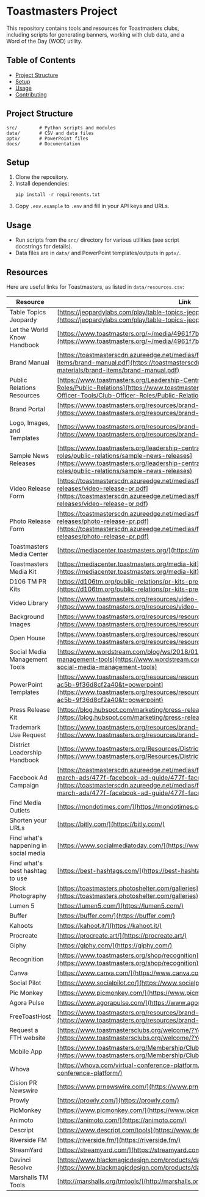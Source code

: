# Toastmasters Project

This repository contains tools and resources for Toastmasters clubs, including scripts for generating banners, working with club data, and a Word of the Day (WOD) utility.

## Table of Contents
- [Project Structure](#project-structure)
- [Setup](#setup)
- [Usage](#usage)
- [Contributing](#contributing)

## Project Structure

```
src/        # Python scripts and modules
data/       # CSV and data files
pptx/       # PowerPoint files
docs/       # Documentation
```

## Setup
1. Clone the repository.
2. Install dependencies:
	```
	pip install -r requirements.txt
	```
3. Copy `.env.example` to `.env` and fill in your API keys and URLs.

## Usage
- Run scripts from the `src/` directory for various utilities (see script docstrings for details).
- Data files are in `data/` and PowerPoint templates/outputs in `pptx/`.


## Resources
Here are useful links for Toastmasters, as listed in `data/resources.csv`:

| Resource | Link |
|---|---|
| Table Topics Jeopardy | [https://jeopardylabs.com/play/table-topics-jeopardy-5](https://jeopardylabs.com/play/table-topics-jeopardy-5) |
| Let the World Know Handbook | [https://www.toastmasters.org/~/media/4961f7be4b244a12a39426d0c9193cd1.ashx](https://www.toastmasters.org/~/media/4961f7be4b244a12a39426d0c9193cd1.ashx) |
| Brand Manual | [https://toastmasterscdn.azureedge.net/medias/files/brand-materials/brand-items/brand-manual.pdf](https://toastmasterscdn.azureedge.net/medias/files/brand-materials/brand-items/brand-manual.pdf) |
| Public Relations Resources | [https://www.toastmasters.org/Leadership-Central/Club-Officer-Tools/Club-Officer-Roles/Public-Relations](https://www.toastmasters.org/Leadership-Central/Club-Officer-Tools/Club-Officer-Roles/Public-Relations) |
| Brand Portal | [https://www.toastmasters.org/resources/brand-portal](https://www.toastmasters.org/resources/brand-portal) |
| Logo, Images, and Templates | [https://www.toastmasters.org/resources/brand-portal/design-elements](https://www.toastmasters.org/resources/brand-portal/design-elements) |
| Sample News Releases | [https://www.toastmasters.org/leadership-central/club-officer-tools/club-officer-roles/public-relations/sample-news-releases](https://www.toastmasters.org/leadership-central/club-officer-tools/club-officer-roles/public-relations/sample-news-releases) |
| Video Release Form | [https://toastmasterscdn.azureedge.net/medias/files/misc/sample-news-releases/video-release-pr.pdf](https://toastmasterscdn.azureedge.net/medias/files/misc/sample-news-releases/video-release-pr.pdf) |
| Photo Release Form | [https://toastmasterscdn.azureedge.net/medias/files/misc/sample-news-releases/photo-release-pr.pdf](https://toastmasterscdn.azureedge.net/medias/files/misc/sample-news-releases/photo-release-pr.pdf) |
| Toastmasters Media Center | [https://mediacenter.toastmasters.org/](https://mediacenter.toastmasters.org/) |
| Toastmasters Media Kit | [https://mediacenter.toastmasters.org/media-kit](https://mediacenter.toastmasters.org/media-kit) |
| D106 TM PR Kits | [https://d106tm.org/public-relations/pr-kits-press-releases/](https://d106tm.org/public-relations/pr-kits-press-releases/) |
| Video Library | [https://www.toastmasters.org/resources/video-library](https://www.toastmasters.org/resources/video-library) |
| Background Images | [https://www.toastmasters.org/resources/resource-library?t=background](https://www.toastmasters.org/resources/resource-library?t=background) |
| Open House | [https://www.toastmasters.org/resources/resource-library?t=open%20house](https://www.toastmasters.org/resources/resource-library?t=open%20house) |
| Social Media Management Tools | [https://www.wordstream.com/blog/ws/2018/01/17/best-free-social-media-management-tools](https://www.wordstream.com/blog/ws/2018/01/17/best-free-social-media-management-tools) |
| PowerPoint Templates | [https://www.toastmasters.org/resources/resource-library?rt=87f582b2-f714-4fa7-ac5b-9f36d8cf2a40&t=powerpoint](https://www.toastmasters.org/resources/resource-library?rt=87f582b2-f714-4fa7-ac5b-9f36d8cf2a40&t=powerpoint) |
| Press Release Kit | [https://blog.hubspot.com/marketing/press-release-template-ht](https://blog.hubspot.com/marketing/press-release-template-ht) |
| Trademark Use Request | [https://www.toastmasters.org/resources/brand-portal/trademark-use-request](https://www.toastmasters.org/resources/brand-portal/trademark-use-request) |
| District Leadership Handbook | [https://www.toastmasters.org/Resources/District-Leadership-Handbook](https://www.toastmasters.org/Resources/District-Leadership-Handbook) |
| Facebook Ad Campaign | [https://toastmasterscdn.azureedge.net/medias/files/digital-ad-campaigns/2021-march-ads/477f-facebook-ad-guide/477f-facebook-ad-guide.pdf](https://toastmasterscdn.azureedge.net/medias/files/digital-ad-campaigns/2021-march-ads/477f-facebook-ad-guide/477f-facebook-ad-guide.pdf) |
| Find Media Outlets | [https://mondotimes.com/](https://mondotimes.com/) |
| Shorten your URLs | [https://bitly.com/](https://bitly.com/) |
| Find what's happening  in social media | [https://www.socialmediatoday.com/](https://www.socialmediatoday.com/) |
| Find what's best hashtag to use | [https://best-hashtags.com/](https://best-hashtags.com/) |
| Stock Photography | [https://toastmasters.photoshelter.com/galleries](https://toastmasters.photoshelter.com/galleries) |
| Lumen 5 | [https://lumen5.com/](https://lumen5.com/) |
| Buffer | [https://buffer.com/](https://buffer.com/) |
| Kahoots | [https://kahoot.it/](https://kahoot.it/) |
| Procreate | [https://procreate.art/](https://procreate.art/) |
| Giphy | [https://giphy.com/](https://giphy.com/) |
| Recognition | [https://www.toastmasters.org/shop/recognition](https://www.toastmasters.org/shop/recognition) |
| Canva | [https://www.canva.com/](https://www.canva.com/) |
| Social Pilot | [https://www.socialpilot.co/](https://www.socialpilot.co/) |
| Pic Monkey | [https://www.picmonkey.com/](https://www.picmonkey.com/) |
| Agora Pulse | [https://www.agorapulse.com/](https://www.agorapulse.com/) |
| FreeToastHost | [https://www.toastmasters.org/resources/brand-portal/club-and-district-websites](https://www.toastmasters.org/resources/brand-portal/club-and-district-websites) |
| Request a FTH website | [https://www.toastmastersclubs.org/welcome/?Yor2](https://www.toastmastersclubs.org/welcome/?Yor2) |
| Mobile App | [https://www.toastmasters.org/Membership/Club-Meeting-Roles/Mobile-App](https://www.toastmasters.org/Membership/Club-Meeting-Roles/Mobile-App) |
| Whova | [https://whova.com/virtual-conference-platform/](https://whova.com/virtual-conference-platform/) |
| Cision PR Newswire | [https://www.prnewswire.com/](https://www.prnewswire.com/) |
| Prowly | [https://prowly.com/](https://prowly.com/) |
| PicMonkey | [https://www.picmonkey.com/](https://www.picmonkey.com/) |
| Animoto | [https://animoto.com/](https://animoto.com/) |
| Descript | [https://www.descript.com/tools](https://www.descript.com/tools) |
| Riverside FM | [https://riverside.fm/](https://riverside.fm/) |
| StreamYard | [https://streamyard.com/](https://streamyard.com/) |
| Davinci Resolve | [https://www.blackmagicdesign.com/products/davinciresolve](https://www.blackmagicdesign.com/products/davinciresolve) |
| Marshalls TM Tools | [http://marshalls.org/tmtools/](http://marshalls.org/tmtools/) |

